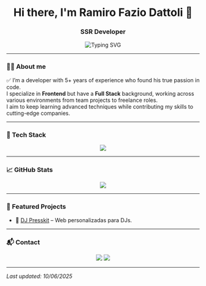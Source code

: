<!-- Encabezado -->
<h1 align="center">Hi there, I'm Ramiro Fazio Dattoli 👋</h1>
<h3 align="center">SSR Developer</h3>

<p align="center">
  <img src="https://readme-typing-svg.herokuapp.com?font=Fira+Code&weight=500&size=22&pause=1000&center=true&vCenter=true&width=500&lines=00Passionate+about+clean+code+%26+modern+UI;Adapting+fast+to+any+stack;Open+to+new+challenges!" alt="Typing SVG" />
</p>

---

### 👨‍💻 About me

✅ I’m a developer with 5+ years of experience who found his true passion in code.  
I specialize in **Frontend** but have a **Full Stack** background, working across various environments from team projects to freelance roles.  
I aim to keep learning advanced techniques while contributing my skills to cutting-edge companies.

---

### 🧰 Tech Stack

<p align="center">
  <img src="https://skillicons.dev/icons?i=ts,js,react,nextjs,nodejs,express,nestjs,mongodb,postgresql,figma,vercel,docker,git,nginx" />
</p>

---

### 📈 GitHub Stats

<p align="center">
  <img src="https://streak-stats.demolab.com?user=ramirofaziodattoli&theme=highcontrast&exclude_days=Sun,Sat&count_private=true" />
</p>

---

### 🚀 Featured Projects

- 🕺 [DJ Presskit](https://dj-presskit.com) – Web personalizadas para DJs.  

---

### 📬 Contact

<p align="center">
  <a href="mailto:ramifazio@gmail.com"><img src="https://img.shields.io/badge/email-%23D14836.svg?&style=for-the-badge&logo=gmail&logoColor=white" /></a>
  <a href="https://www.linkedin.com/in/ramirofaziodattoli"><img src="https://img.shields.io/badge/linkedin-%230077B5.svg?&style=for-the-badge&logo=linkedin&logoColor=white" /></a>
</p>

---

*Last updated: 10/06/2025*
